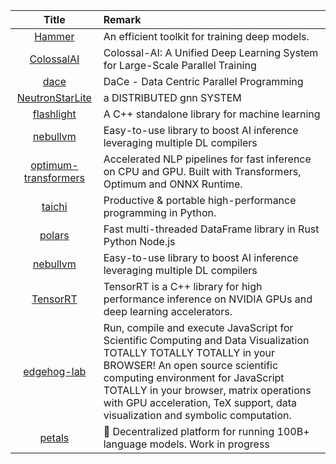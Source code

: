 | Title| Remark |
| :----: | :---- |
|[Hammer](https://github.com/bytedance/Hammer)|An efficient toolkit for training deep models.|
|[ColossalAI](https://github.com/hpcaitech/ColossalAI)|Colossal-AI: A Unified Deep Learning System for Large-Scale Parallel Training|
|[dace](https://github.com/spcl/dace)|DaCe - Data Centric Parallel Programming|
|[NeutronStarLite](https://github.com/Wangqge/NeutronStarLite)|a DISTRIBUTED gnn SYSTEM|
|[flashlight](https://github.com/flashlight/flashlight)|A C++ standalone library for machine learning|
|[nebullvm](https://github.com/nebuly-ai/nebullvm)|Easy-to-use library to boost AI inference leveraging multiple DL compilers|
|[optimum-transformers](https://github.com/AlekseyKorshuk/optimum-transformers)|Accelerated NLP pipelines for fast inference on CPU and GPU. Built with Transformers, Optimum and ONNX Runtime.|
|[taichi](https://github.com/taichi-dev/taichi)|Productive & portable high-performance programming in Python.|
|[polars](https://github.com/pola-rs/polars)|Fast multi-threaded DataFrame library in Rust Python Node.js|
|[nebullvm](https://github.com/nebuly-ai/nebullvm)|Easy-to-use library to boost AI inference leveraging multiple DL compilers|
|[TensorRT](https://github.com/NVIDIA/TensorRT)|TensorRT is a C++ library for high performance inference on NVIDIA GPUs and deep learning accelerators.|
|[edgehog-lab](https://github.com/Hedgehog-Computing/hedgehog-lab)|Run, compile and execute JavaScript for Scientific Computing and Data Visualization TOTALLY TOTALLY TOTALLY in your BROWSER! An open source scientific computing environment for JavaScript TOTALLY in your browser, matrix operations with GPU acceleration, TeX support, data visualization and symbolic computation.|
|[petals](https://github.com/bigscience-workshop/petals)|🌸 Decentralized platform for running 100B+ language models. Work in progress|
